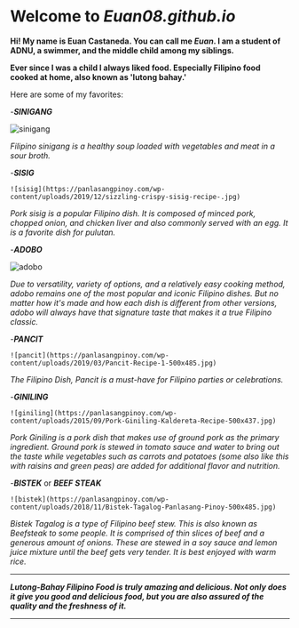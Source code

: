 # **Welcome to *Euan08.github.io***



**Hi! My name is Euan Castaneda. You can call me *Euan*. I am a student of ADNU, a swimmer, and the middle child among my siblings.**


**Ever since I was a child I always liked food. Especially Filipino food cooked at home, also known as 'lutong bahay.'**

Here are some of my favorites:


-***SINIGANG***
 
  ![sinigang](https://panlasangpinoy.com/wp-content/uploads/2017/03/Sinigang-na-Baboy-with-Gabi-Panlasang-Pinoy-500x488.jpg)
  
  *Filipino sinigang is a healthy soup loaded with vegetables and meat in a sour broth.*
  
 -***SISIG***
 
 	![sisig](https://panlasangpinoy.com/wp-content/uploads/2019/12/sizzling-crispy-sisig-recipe-.jpg)
  
  *Pork sisig is a popular Filipino dish. It is composed of minced pork, chopped onion, and chicken liver and also commonly served with an egg. It is a favorite dish for pulutan.*
  
 -***ADOBO***
 
  ![adobo](https://panlasangpinoy.com/wp-content/uploads/2009/08/Pork-Adobo-Recipe-500x500.jpg)
  
  *Due to versatility, variety of options, and a relatively easy cooking method, adobo remains one of the most popular and iconic Filipino dishes. But no matter how it's made and how each dish is different from other versions, adobo will always have that signature taste that makes it a true Filipino classic.*
    
 -***PANCIT***
 
 	![pancit](https://panlasangpinoy.com/wp-content/uploads/2019/03/Pancit-Recipe-1-500x485.jpg)
  
  *The Filipino Dish, Pancit is a must-have for Filipino parties or celebrations.*
  
 -***GINILING***
 
 	![giniling](https://panlasangpinoy.com/wp-content/uploads/2015/09/Pork-Giniling-Kaldereta-Recipe-500x437.jpg)
  
  *Pork Giniling is a pork dish that makes use of ground pork as the primary ingredient. Ground pork is stewed in tomato sauce and water to bring out the taste while vegetables such as carrots and potatoes (some also like this with raisins and green peas) are added for additional flavor and nutrition.*
  
 -***BISTEK*** or ***BEEF*** ***STEAK***
 
 	![bistek](https://panlasangpinoy.com/wp-content/uploads/2018/11/Bistek-Tagalog-Panlasang-Pinoy-500x485.jpg)
  
  *Bistek Tagalog is a type of Filipino beef stew. This is also known as Beefsteak to some people. It is comprised of thin slices of beef and a generous amount of onions. These are stewed in a soy sauce and lemon juice mixture until the beef gets very tender. It is best enjoyed with warm rice.*
  
---



***Lutong-Bahay Filipino Food is truly amazing and delicious. Not only does it give you good and delicious food, but you are also assured of the quality and the freshness of it.***



---
  
  
  
